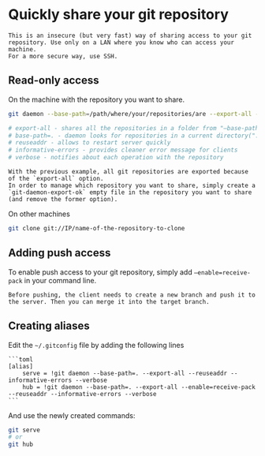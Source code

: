# Quickly share your git repository

```admonish warning
This is an insecure (but very fast) way of sharing access to your git repository. Use only on a LAN where you know who can access your machine.
For a more secure way, use SSH.
```

## Read-only access

On the machine with the repository you want to share.
```bash
git daemon --base-path=/path/where/your/repositories/are --export-all --reuseaddr --informative-errors --verbose

# export-all - shares all the repositories in a folder from "–base-path" option
# base-path=. - daemon looks for repositories in a current directory(".")
# reuseaddr - allows to restart server quickly
# informative-errors - provides cleaner error message for clients
# verbose - notifies about each operation with the repository
```

```admonish info
With the previous example, all git repositories are exported because of the `export-all` option.
In order to manage which repository you want to share, simply create a `git-daemon-export-ok` empty file in the repository you want to share (and remove the former option).
```

On other machines
```bash
git clone git://IP/name-of-the-repository-to-clone
```

## Adding push access

To enable push access to your git repository, simply add `–enable=receive-pack` in your command line.

```admonish info
Before pushing, the client needs to create a new branch and push it to the server. Then you can merge it into the target branch.
```

## Creating aliases

Edit the `~/.gitconfig` file by adding the following lines

~~~admonish tip title="~/.gitconfig"
```toml
[alias]
    serve = !git daemon --base-path=. --export-all --reuseaddr --informative-errors --verbose
    hub = !git daemon --base-path=. --export-all --enable=receive-pack --reuseaddr --informative-errors --verbose
```
~~~

And use the newly created commands:

```bash
git serve
# or
git hub
```